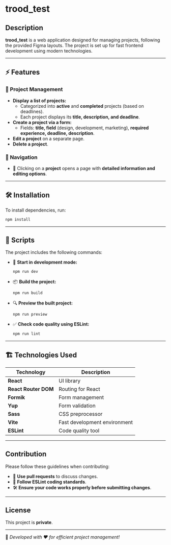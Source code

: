 # trood_test

## Description

**trood_test** is a web application designed for managing projects, following the provided Figma layouts. The project is set up for fast frontend development using modern technologies.

---

## ⚡ Features

### 🔹 Project Management

- **Display a list of projects:**
  - Categorized into **active** and **completed** projects (based on deadlines).
  - Each project displays its **title, description, and deadline**.
- **Create a project via a form:**
  - Fields: **title, field** (design, development, marketing), **required experience, deadline, description**.
- **Edit a project** on a separate page.
- **Delete a project**.

### 🔹 Navigation

- 🔗 Clicking on a **project** opens a page with **detailed information and editing options**.

---

## 🛠 Installation

To install dependencies, run:

```sh
npm install
```

---

## 📜 Scripts

The project includes the following commands:

- 🚀 **Start in development mode:**
  ```sh
  npm run dev
  ```
- 📦 **Build the project:**
  ```sh
  npm run build
  ```
- 🔍 **Preview the built project:**
  ```sh
  npm run preview
  ```
- ✅ **Check code quality using ESLint:**
  ```sh
  npm run lint
  ```

---

## 🏗 Technologies Used

| Technology           | Description                  |
| -------------------- | ---------------------------- |
| **React**            | UI library                   |
| **React Router DOM** | Routing for React            |
| **Formik**           | Form management              |
| **Yup**              | Form validation              |
| **Sass**             | CSS preprocessor             |
| **Vite**             | Fast development environment |
| **ESLint**           | Code quality tool            |

---

## Contribution

Please follow these guidelines when contributing:

- 🔄 **Use pull requests** to discuss changes.
- 📝 **Follow ESLint coding standards**.
- 🛠 **Ensure your code works properly before submitting changes**.

---

## License

This project is **private**.

---

📌 _Developed with ❤️ for efficient project management!_

